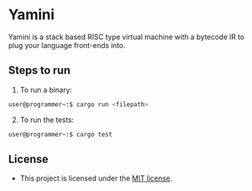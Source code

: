 # Yamini

Yamini is a stack based RISC type virtual machine with a bytecode IR to plug your language front-ends into.  

## Steps to run

1. To run a binary:

```bash
user@programmer~:$ cargo run <filepath>
```

2. To run the tests:

```bash
user@programmer~:$ cargo test
```

## License

- This project is licensed under the <a href="https://github.com/yamini-vm/ydb/blob/master/LICENSE">MIT license</a>.